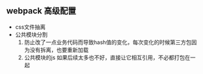 ## webpack 高级配置

* css文件抽离
* 公共模块分割
    1. 防止改了一点业务代码而导致hash值的变化，每次变化的时候第三方包因为没有拆离，也要重新加载
    2. 公共模块的js 如果后续太多也不好，直接让它相互引用，不必都打包在一起